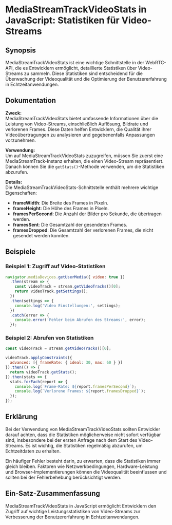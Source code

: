<!--
Meta Description: # MediaStreamTrackVideoStats in JavaScript: Statistiken für Video-Streams ## Synopsis MediaStreamTrackVideoStats ist eine wichtige Schnittstelle in de...
Meta Keywords: die, der, statistiken, video, mediastreamtrackvideostats
-->

# MediaStreamTrackVideoStats in JavaScript: Statistiken für Video-Streams

## Synopsis
MediaStreamTrackVideoStats ist eine wichtige Schnittstelle in der WebRTC-API, die es Entwicklern ermöglicht, detaillierte Statistiken über Video-Streams zu sammeln. Diese Statistiken sind entscheidend für die Überwachung der Videoqualität und die Optimierung der Benutzererfahrung in Echtzeitanwendungen.

## Dokumentation
**Zweck:**  
MediaStreamTrackVideoStats bietet umfassende Informationen über die Leistung von Video-Streams, einschließlich Auflösung, Bildrate und verlorenen Frames. Diese Daten helfen Entwicklern, die Qualität ihrer Videoübertragungen zu analysieren und gegebenenfalls Anpassungen vorzunehmen.

**Verwendung:**  
Um auf MediaStreamTrackVideoStats zuzugreifen, müssen Sie zuerst eine MediaStreamTrack-Instanz erhalten, die einen Video-Stream repräsentiert. Danach können Sie die `getStats()`-Methode verwenden, um die Statistiken abzurufen.

**Details:**  
Die MediaStreamTrackVideoStats-Schnittstelle enthält mehrere wichtige Eigenschaften:

- **frameWidth**: Die Breite des Frames in Pixeln.
- **frameHeight**: Die Höhe des Frames in Pixeln.
- **framesPerSecond**: Die Anzahl der Bilder pro Sekunde, die übertragen werden.
- **framesSent**: Die Gesamtzahl der gesendeten Frames.
- **framesDropped**: Die Gesamtzahl der verlorenen Frames, die nicht gesendet werden konnten.

## Beispiele
### Beispiel 1: Zugriff auf Video-Statistiken
```javascript
navigator.mediaDevices.getUserMedia({ video: true })
  .then(stream => {
    const videoTrack = stream.getVideoTracks()[0];
    return videoTrack.getSettings();
  })
  .then(settings => {
    console.log('Video Einstellungen:', settings);
  })
  .catch(error => {
    console.error('Fehler beim Abrufen des Streams:', error);
  });
```

### Beispiel 2: Abrufen von Statistiken
```javascript
const videoTrack = stream.getVideoTracks()[0];

videoTrack.applyConstraints({
  advanced: [{ frameRate: { ideal: 30, max: 60 } }]
}).then(() => {
  return videoTrack.getStats();
}).then(stats => {
  stats.forEach(report => {
    console.log(`Frame-Rate: ${report.framesPerSecond}`);
    console.log(`Verlorene Frames: ${report.framesDropped}`);
  });
});
```

## Erklärung
Bei der Verwendung von MediaStreamTrackVideoStats sollten Entwickler darauf achten, dass die Statistiken möglicherweise nicht sofort verfügbar sind, insbesondere bei der ersten Anfrage nach dem Start des Video-Streams. Es ist wichtig, die Statistiken regelmäßig abzurufen, um Echtzeitdaten zu erhalten. 

Ein häufiger Fehler besteht darin, zu erwarten, dass die Statistiken immer gleich bleiben. Faktoren wie Netzwerkbedingungen, Hardware-Leistung und Browser-Implementierungen können die Videoqualität beeinflussen und sollten bei der Fehlerbehebung berücksichtigt werden.

## Ein-Satz-Zusammenfassung
MediaStreamTrackVideoStats in JavaScript ermöglicht Entwicklern den Zugriff auf wichtige Leistungsstatistiken von Video-Streams zur Verbesserung der Benutzererfahrung in Echtzeitanwendungen.
